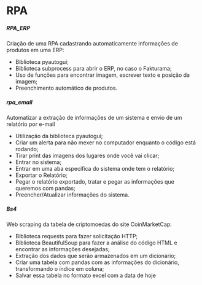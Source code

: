 # RPA
##### RPA_ERP
Criação de uma RPA cadastrando automaticamente informações de produtos em uma ERP:
- Biblioteca pyautogui;
- Biblioteca subprocess para abrir o ERP, no caso o Fakturama;
- Uso de funções para encontrar imagem, escrever texto e posição da imagem;
- Preenchimento automático de produtos.

##### rpa_email
Automatizar a extração de informações de um sistema e envio de um relatório por e-mail
- Utilização da biblioteca pyautogui;
- Criar um alerta para não mexer no computador enquanto o código está rodando;
- Tirar print das imagens dos lugares onde você vai clicar;
- Entrar no sistema;
- Entrar em uma aba específica do sistema onde tem o relatório;
- Exportar o Relatório;
- Pegar o relatório exportado, tratar e pegar as informações que queremos com pandas;
- Preencher/Atualizar informações do sistema.

##### Bs4
Web scraping da tabela de criptomoedas do site CoinMarketCap:
- Biblioteca requests para fazer solicitação HTTP;
- Biblioteca BeautifulSoup para fazer a análise do código HTML e encontrar as informações desejadas;
- Extração dos dados que serão armazenados em um dicionário;
- Criar uma tabela com pandas com as informações do dicionário, transformando o índice em coluna;
- Salvar essa tabela no formato excel com a data de hoje
